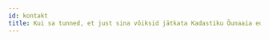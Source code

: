 ```yaml
---
id: kontakt
title: Kui sa tunned, et just sina võiksid jätkata Kadastiku Õunaaia edulugu, siis ära lase seda unikaalset võimalust mööda. Võta minuga isiklikult ühendust juba täna!
---
```

